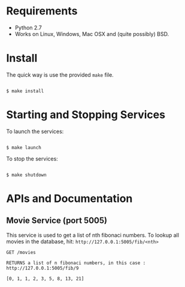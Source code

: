 Requirements
===========

* Python 2.7
* Works on Linux, Windows, Mac OSX and (quite possibly) BSD.

Install
=======

The quick way is use the provided `make` file.

<code>
$ make install
</code>

Starting and Stopping Services
==============================

To launch the services:

<code>
$ make launch
</code>

To stop the services: 

<code>
$ make shutdown
</code>


APIs and Documentation
======================

## Movie Service (port 5005)

This service is used to get a list of nth fibonaci numbers.
To lookup all movies in the database, hit: `http://127.0.0.1:5005/fib/<nth>`


    GET /movies

    RETURNS a list of n fibonaci numbers, in this case : http://127.0.0.1:5005/fib/9
    
    [0, 1, 1, 2, 3, 5, 8, 13, 21]
